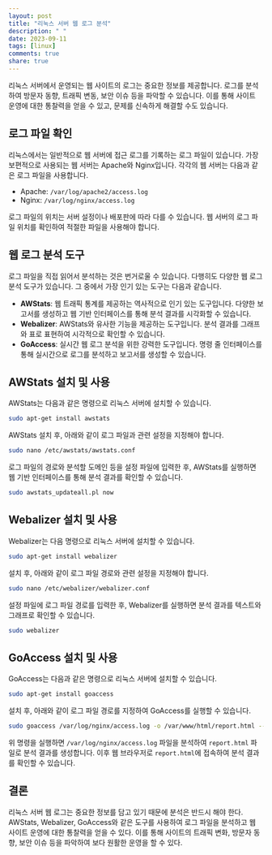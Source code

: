 ```yaml
---
layout: post
title: "리눅스 서버 웹 로그 분석"
description: " "
date: 2023-09-11
tags: [linux]
comments: true
share: true
---
```


리눅스 서버에서 운영되는 웹 사이트의 로그는 중요한 정보를 제공합니다. 로그를 분석하여 방문자 동향, 트래픽 변동, 보안 이슈 등을 파악할 수 있습니다. 이를 통해 사이트 운영에 대한 통찰력을 얻을 수 있고, 문제를 신속하게 해결할 수도 있습니다.

## 로그 파일 확인

리눅스에서는 일반적으로 웹 서버에 접근 로그를 기록하는 로그 파일이 있습니다. 가장 보편적으로 사용되는 웹 서버는 Apache와 Nginx입니다. 각각의 웹 서버는 다음과 같은 로그 파일을 사용합니다.

- Apache: `/var/log/apache2/access.log`
- Nginx: `/var/log/nginx/access.log`

로그 파일의 위치는 서버 설정이나 배포판에 따라 다를 수 있습니다. 웹 서버의 로그 파일 위치를 확인하여 적절한 파일을 사용해야 합니다.

## 웹 로그 분석 도구

로그 파일을 직접 읽어서 분석하는 것은 번거로울 수 있습니다. 다행히도 다양한 웹 로그 분석 도구가 있습니다. 그 중에서 가장 인기 있는 도구는 다음과 같습니다.

- **AWStats**: 웹 트래픽 통계를 제공하는 역사적으로 인기 있는 도구입니다. 다양한 보고서를 생성하고 웹 기반 인터페이스를 통해 분석 결과를 시각화할 수 있습니다.
- **Webalizer**: AWStats와 유사한 기능을 제공하는 도구입니다. 분석 결과를 그래프와 표로 표현하여 시각적으로 확인할 수 있습니다.
- **GoAccess**: 실시간 웹 로그 분석을 위한 강력한 도구입니다. 명령 줄 인터페이스를 통해 실시간으로 로그를 분석하고 보고서를 생성할 수 있습니다.

## AWStats 설치 및 사용

AWStats는 다음과 같은 명령으로 리눅스 서버에 설치할 수 있습니다.

```bash
sudo apt-get install awstats
```

AWStats 설치 후, 아래와 같이 로그 파일과 관련 설정을 지정해야 합니다.

```bash
sudo nano /etc/awstats/awstats.conf
```

로그 파일의 경로와 분석할 도메인 등을 설정 파일에 입력한 후, AWStats를 실행하면 웹 기반 인터페이스를 통해 분석 결과를 확인할 수 있습니다.

```bash
sudo awstats_updateall.pl now
```

## Webalizer 설치 및 사용

Webalizer는 다음 명령으로 리눅스 서버에 설치할 수 있습니다.

```bash
sudo apt-get install webalizer
```

설치 후, 아래와 같이 로그 파일 경로와 관련 설정을 지정해야 합니다.

```bash
sudo nano /etc/webalizer/webalizer.conf
```

설정 파일에 로그 파일 경로를 입력한 후, Webalizer를 실행하면 분석 결과를 텍스트와 그래프로 확인할 수 있습니다.

```bash
sudo webalizer
```

## GoAccess 설치 및 사용

GoAccess는 다음과 같은 명령으로 리눅스 서버에 설치할 수 있습니다.

```bash
sudo apt-get install goaccess
```

설치 후, 아래와 같이 로그 파일 경로를 지정하여 GoAccess를 실행할 수 있습니다.

```bash
sudo goaccess /var/log/nginx/access.log -o /var/www/html/report.html --log-format=COMBINED
```

위 명령을 실행하면 `/var/log/nginx/access.log` 파일을 분석하여 `report.html` 파일로 분석 결과를 생성합니다. 이후 웹 브라우저로 `report.html`에 접속하여 분석 결과를 확인할 수 있습니다.

## 결론

리눅스 서버 웹 로그는 중요한 정보를 담고 있기 때문에 분석은 반드시 해야 한다. AWStats, Webalizer, GoAccess와 같은 도구를 사용하여 로그 파일을 분석하고 웹 사이트 운영에 대한 통찰력을 얻을 수 있다. 이를 통해 사이트의 트래픽 변화, 방문자 동향, 보안 이슈 등을 파악하여 보다 원활한 운영을 할 수 있다.